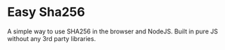 # Easy Sha256

A simple way to use SHA256 in the browser and NodeJS. Built in pure JS without any 3rd party libraries.
